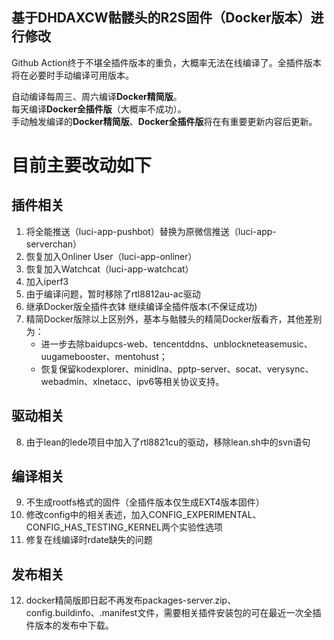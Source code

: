## 基于DHDAXCW骷髅头的R2S固件（Docker版本）进行修改

Github Action终于不堪全插件版本的重负，大概率无法在线编译了。全插件版本将在必要时手动编译可用版本。

自动编译每周三、周六编译**Docker精简版**。<br>
每天编译**Docker全插件版**（大概率不成功）。<br>
手动触发编译的**Docker精简版**、**Docker全插件版**将在有重要更新内容后更新。

# 目前主要改动如下

## 插件相关

1. 将全能推送（luci-app-pushbot）替换为原微信推送（luci-app-serverchan）
2. 恢复加入Onliner User（luci-app-onliner）
3. 恢复加入Watchcat（luci-app-watchcat）
4. 加入iperf3
5. 由于编译问题，暂时移除了rtl8812au-ac驱动
6. 继承Docker版全插件衣钵 继续编译全插件版本(不保证成功)
7. 精简Docker版除以上区别外，基本与骷髅头的精简Docker版看齐，其他差别为：
    + 进一步去除baidupcs-web、tencentddns、unblockneteasemusic、uugamebooster、mentohust；
    + 恢复保留kodexplorer、minidlna、pptp-server、socat、verysync、webadmin、xlnetacc、ipv6等相关协议支持。

## 驱动相关

8. 由于lean的lede项目中加入了rtl8821cu的驱动，移除lean.sh中的svn语句

## 编译相关

9. 不生成rootfs格式的固件（全插件版本仅生成EXT4版本固件）
10. 修改config中的相关表述，加入CONFIG_EXPERIMENTAL、CONFIG_HAS_TESTING_KERNEL两个实验性选项
11. 修复在线编译时rdate缺失的问题

## 发布相关
12. docker精简版即日起不再发布packages-server.zip、config.buildinfo、.manifest文件，需要相关插件安装包的可在最近一次全插件版本的发布中下载。